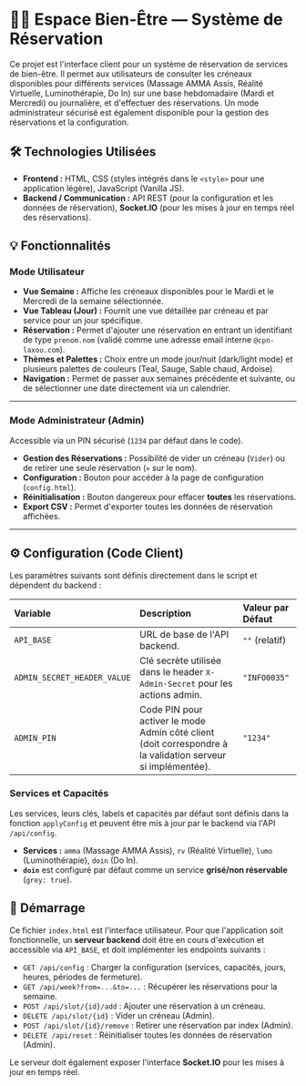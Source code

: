 # 🧖‍♀️ Espace Bien-Être — Système de Réservation

Ce projet est l'interface client pour un système de réservation de services de bien-être. Il permet aux utilisateurs de consulter les créneaux disponibles pour différents services (Massage AMMA Assis, Réalité Virtuelle, Luminothérapie, Do In) sur une base hebdomadaire (Mardi et Mercredi) ou journalière, et d'effectuer des réservations. Un mode administrateur sécurisé est également disponible pour la gestion des réservations et la configuration.

## 🛠️ Technologies Utilisées

* **Frontend :** HTML, CSS (styles intégrés dans le `<style>` pour une application légère), JavaScript (Vanilla JS).
* **Backend / Communication :** API REST (pour la configuration et les données de réservation), **Socket.IO** (pour les mises à jour en temps réel des réservations).

## 💡 Fonctionnalités

### **Mode Utilisateur**

* **Vue Semaine :** Affiche les créneaux disponibles pour le Mardi et le Mercredi de la semaine sélectionnée.
* **Vue Tableau (Jour) :** Fournit une vue détaillée par créneau et par service pour un jour spécifique.
* **Réservation :** Permet d'ajouter une réservation en entrant un identifiant de type `prenom.nom` (validé comme une adresse email interne `@cpn-laxou.com`).
* **Thèmes et Palettes :** Choix entre un mode jour/nuit (dark/light mode) et plusieurs palettes de couleurs (Teal, Sauge, Sable chaud, Ardoise).
* **Navigation :** Permet de passer aux semaines précédente et suivante, ou de sélectionner une date directement via un calendrier.

---

### **Mode Administrateur (Admin)**

Accessible via un PIN sécurisé (`1234` par défaut dans le code).

* **Gestion des Réservations :** Possibilité de vider un créneau (`Vider`) ou de retirer une seule réservation (`✕` sur le nom).
* **Configuration :** Bouton pour accéder à la page de configuration (`config.html`).
* **Réinitialisation :** Bouton dangereux pour effacer **toutes** les réservations.
* **Export CSV :** Permet d'exporter toutes les données de réservation affichées.

---

## ⚙️ Configuration (Code Client)

Les paramètres suivants sont définis directement dans le script et dépendent du backend :

| Variable | Description | Valeur par Défaut |
| :--- | :--- | :--- |
| `API_BASE` | URL de base de l'API backend. | `""` (relatif) |
| `ADMIN_SECRET_HEADER_VALUE` | Clé secrète utilisée dans le header `X-Admin-Secret` pour les actions admin. | `"INFO0035"` |
| `ADMIN_PIN` | Code PIN pour activer le mode Admin côté client (doit correspondre à la validation serveur si implémentée). | `"1234"` |

### **Services et Capacités**

Les services, leurs clés, labels et capacités par défaut sont définis dans la fonction `applyConfig` et peuvent être mis à jour par le backend via l'API `/api/config`.

* **Services :** `amma` (Massage AMMA Assis), `rv` (Réalité Virtuelle), `lumo` (Luminothérapie), `doin` (Do In).
* **`doin`** est configuré par défaut comme un service **grisé/non réservable** (`grey: true`).

## 🚀 Démarrage

Ce fichier `index.html` est l'interface utilisateur. Pour que l'application soit fonctionnelle, un **serveur backend** doit être en cours d'exécution et accessible via `API_BASE`, et doit implémenter les endpoints suivants :

* `GET /api/config` : Charger la configuration (services, capacités, jours, heures, périodes de fermeture).
* `GET /api/week?from=...&to=...` : Récupérer les réservations pour la semaine.
* `POST /api/slot/{id}/add` : Ajouter une réservation à un créneau.
* `DELETE /api/slot/{id}` : Vider un créneau (Admin).
* `POST /api/slot/{id}/remove` : Retirer une réservation par index (Admin).
* `DELETE /api/reset` : Réinitialiser toutes les données de réservation (Admin).

Le serveur doit également exposer l'interface **Socket.IO** pour les mises à jour en temps réel.
